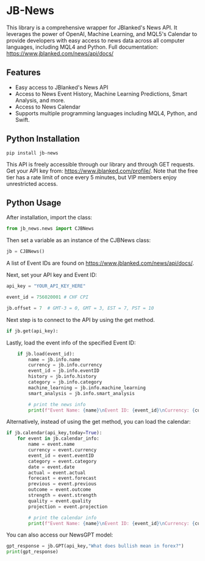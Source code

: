 # JB-News

This library is a comprehensive wrapper for JBlanked's News API. It leverages the power of OpenAI, Machine Learning, and MQL5's Calendar to provide developers with easy access to news data across all computer languages, including MQL4 and Python. Full documentation: https://www.jblanked.com/news/api/docs/

## Features

- Easy access to JBlanked's News API
- Access to News Event History, Machine Learning Predictions, Smart Analysis, and more.
- Access to News Calendar
- Supports multiple programming languages including MQL4, Python, and Swift.

## Python Installation

```
pip install jb-news
```
This API is freely accessible through our library and through GET requests. Get your API key from: https://www.jblanked.com/profile/. Note that the free tier has a rate limit of once every 5 minutes, but VIP members enjoy unrestricted access.
## Python Usage

After installation, import the class:

```python
from jb_news.news import CJBNews 
```
Then set a variable as an instance of the CJBNews class:

```python
jb = CJBNews()
```
A list of Event IDs are found on https://www.jblanked.com/news/api/docs/.

Next, set your API key and Event ID:

```python
api_key = "YOUR_API_KEY_HERE" 

event_id = 756020001 # CHF CPI

jb.offset = 7  # GMT-3 = 0, GMT = 3, EST = 7, PST = 10
```

Next step is to connect to the API by using the get method. 
```python
if jb.get(api_key):  
```

Lastly, load the event info of the specified Event ID:
```python
    if jb.load(event_id):  
        name = jb.info.name 
        currency = jb.info.currency 
        event_id = jb.info.eventID 
        history = jb.info.history 
        category = jb.info.category
        machine_learning = jb.info.machine_learning
        smart_analysis = jb.info.smart_analysis

        # print the news info
        print(f"Event Name: {name}\nEvent ID: {event_id}\nCurrency: {currency}")
```

Alternatively, instead of using the get method, you can load the calendar:
```python
if jb.calendar(api_key,today=True):
    for event in jb.calendar_info:
        name = event.name
        currency = event.currency 
        event_id = event.eventID 
        category = event.category 
        date = event.date 
        actual = event.actual
        forecast = event.forecast 
        previous = event.previous 
        outcome = event.outcome 
        strength = event.strength 
        quality = event.quality 
        projection = event.projection 

        # print the calendar info
        print(f"Event Name: {name}\nEvent ID: {event_id}\nCurrency: {currency}\nDate: {date}\nActual: {actual}\nForecast: {forecast}\nPrevious: {previous}")
```

You can also access our NewsGPT model:

```python
gpt_response = jb.GPT(api_key,"What does bullish mean in forex?")
print(gpt_response)
```